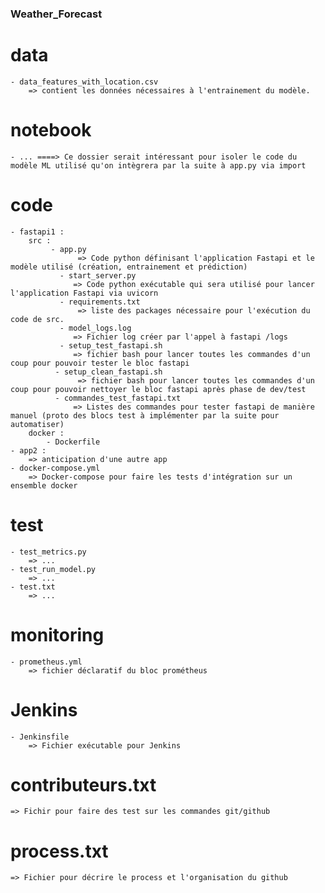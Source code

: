 ### Weather_Forecast

# data
    - data_features_with_location.csv
        => contient les données nécessaires à l'entrainement du modèle.

# notebook
    - ... ====> Ce dossier serait intéressant pour isoler le code du modèle ML utilisé qu'on intègrera par la suite à app.py via import

# code
    - fastapi1 :
        src :  
             - app.py 
                   => Code python définisant l'application Fastapi et le modèle utilisé (création, entrainement et prédiction)
               - start_server.py
                  => Code python exécutable qui sera utilisé pour lancer l'application Fastapi via uvicorn
               - requirements.txt
                   => liste des packages nécessaire pour l'exécution du code de src.
               - model_logs.log
                  => Fichier log créer par l'appel à fastapi /logs
               - setup_test_fastapi.sh
                  => fichier bash pour lancer toutes les commandes d'un coup pour pouvoir tester le bloc fastapi
              - setup_clean_fastapi.sh
                   => fichier bash pour lancer toutes les commandes d'un coup pour pouvoir nettoyer le bloc fastapi après phase de dev/test
              - commandes_test_fastapi.txt
                  => Listes des commandes pour tester fastapi de manière manuel (proto des blocs test à implémenter par la suite pour automatiser)
        docker :
            - Dockerfile
    - app2 :
        => anticipation d'une autre app
    - docker-compose.yml
        => Docker-compose pour faire les tests d'intégration sur un ensemble docker

# test
    - test_metrics.py
        => ...
    - test_run_model.py
        => ...
    - test.txt
        => ...

# monitoring
    - prometheus.yml
        => fichier déclaratif du bloc prométheus

# Jenkins
    - Jenkinsfile
        => Fichier exécutable pour Jenkins
        
# contributeurs.txt
    => Fichir pour faire des test sur les commandes git/github

# process.txt
    => Fichier pour décrire le process et l'organisation du github